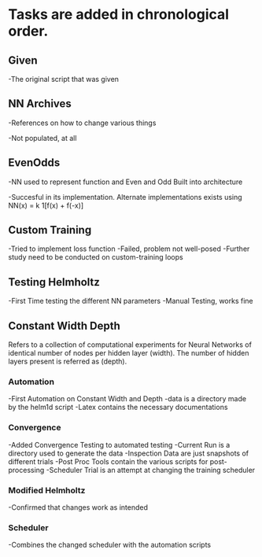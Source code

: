 # Tasks are added in chronological order.

## Given 

-The original script that was given

## NN Archives 

-References on how to change various things

-Not populated, at all

## EvenOdds 

-NN used to represent function and Even and Odd Built into architecture

-Succesful in its implementation. Alternate implementations exists using NN(x) = k 1[f(x) + f(-x)]

## Custom Training 

-Tried to implement loss function
-Failed, problem not well-posed
-Further study need to be conducted on custom-training loops

## Testing Helmholtz 

-First Time testing the different NN parameters
-Manual Testing, works fine

## Constant Width Depth

Refers to a collection of computational experiments for Neural Networks of identical number of nodes per hidden layer (width). The number of hidden layers present is referred as (depth).

### Automation

-First Automation on Constant Width and Depth
-data is a directory made by the helm1d script
-Latex contains the necessary documentations

### Convergence

-Added Convergence Testing to automated testing
-Current Run is a directory used to generate the data
-Inspection Data are just snapshots of different trials
-Post Proc Tools contain the various scripts for post-processing
-Scheduler Trial is an attempt at changing the training scheduler

### Modified Helmholtz

-Confirmed that changes work as intended

### Scheduler

-Combines the changed scheduler with the automation scripts



